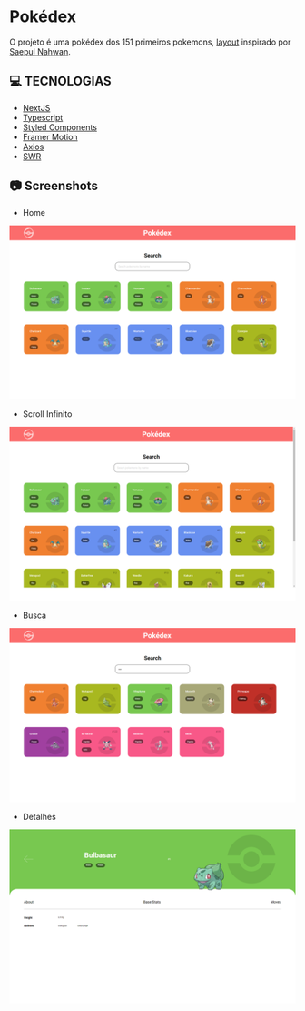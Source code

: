 # Pokédex

O projeto é uma pokédex dos 151 primeiros pokemons, [layout](https://www.figma.com/file/TEW5aRbdelOXtPJCHgekfF/pokedex?node-id=0%3A1) inspirado por [Saepul Nahwan](https://dribbble.com/shots/6540871-Pokedex-App).

## **:computer: TECNOLOGIAS**

  - [NextJS](https://nextjs.org/)
  - [Typescript](https://www.typescriptlang.org/)
  - [Styled Components](https://styled-components.com/)
  - [Framer Motion](https://www.framer.com/motion/)
  - [Axios](https://github.com/axios/axios)
  - [SWR](https://swr.vercel.app/)

## **:camera: Screenshots**

* Home

![Home](screenshots/home.png)

* Scroll Infinito

![Scroll Infinito](screenshots/scroll-infinito.png)

* Busca

![Busca](screenshots/busca.png)

* Detalhes

![Detalhes](screenshots/detalhes.png)

